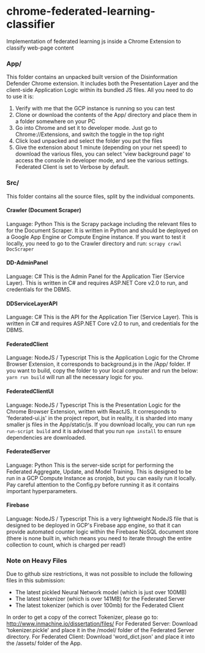 # chrome-federated-learning-classifier
Implementation of federated learning js inside a Chrome Extension to classify web-page content


### App/
This folder contains an unpacked built version of the Disinformation Defender Chrome extension. It includes both the Presentation Layer and the client-side Application Logic 
within its bundled JS files. All you need to do to use it is:
1) Verify with me that the GCP instance is running so you can test
2) Clone or download the contents of the App/ directory and place them in a folder somewhere on your PC
3) Go into Chrome and set it to developer mode. Just go to Chrome://Extensions, and switch the toggle in the top right 
4) Click load unpacked and select the folder you put the files
5) Give the extension about 1 minute (depending on your net speed) to download the various files, you can select 'view background page' to access the console in developer mode, and see the various settings. Federated Client is set to Verbose by default.

### Src/
This folder contains all the source files, split by the individual components.
#### Crawler (Document Scraper)
Language: Python
This is the Scrapy package including the relevant files to for the Document Scraper. It is written in Python and should be deployed on a Google App Engine or Compute Engine instance.
If you want to test it locally, you need to go to the Crawler directory and run: `scrapy crawl DocScraper`
#### DD-AdminPanel
Language: C#
This is the Admin Panel for the Application Tier (Service Layer). This is written in C# and requires ASP.NET Core v2.0 to run, and credentials for the DBMS.
#### DDServiceLayerAPI
Language: C#
This is the API for the Application Tier (Service Layer). This is written in C# and requires ASP.NET Core v2.0 to run, and credentials for the DBMS.
#### FederatedClient
Language: NodeJS / Typescript
This is the Application Logic for the Chrome Browser Extension, it corresponds to background.js in the /App/ folder. If you want to build, copy the folder to your local computer and run the below:
`yarn run build` will run all the necessary logic for you.
#### FederatedClientUI
Language: NodeJS / Typescript
This is the Presentation Logic for the Chrome Browser Extension, written with ReactJS. It corresponds to 'federated-ui.js' in the project report, but in reality, it is sharded into many smaller js files in the App/static/js. 
If you download locally, you can run `npm run-script build` and it is advised that you run  `npm install` to ensure dependencies are downloaded.
#### FederatedServer
Language: Python
This is the server-side script for performing the Federated Aggregate, Update, and Model Training. This is designed to be run in a GCP Compute Instance as cronjob, but you can easily run it locally. Pay careful attention to the Config.py before running it as it contains important hyperparameters.
#### Firebase
Language: NodeJS / Typescript
This is a very lightweight NodeJS file that is designed to be deployed in GCP's Firebase app engine, so that it can provide automated counter logic within the Firebase NoSQL document store (there is none built in, which means you need to iterate through the entire collection to count, which is charged per read!)

### Note on Heavy Files
Due to github size restrictions, it was not possible to include the following files in this submission:
* The latest pickled Neural Network model (which is just over 100MB)
* The latest tokenizer (which is over 141MB) for the Federated Server
* The latest tokenizer (which is over 100mb) for the Federated Client

In order to get a copy of the correct Tokenizer, please go to:
http://www.inmachine.io/dissertation/files/
For Federated Server:  Download 'tokenizer.pickle' and place it in the /model/ folder of the Federated Server directory.
For Federated Client:  Download 'word_dict.json' and place it into the /assets/ folder of the App.
